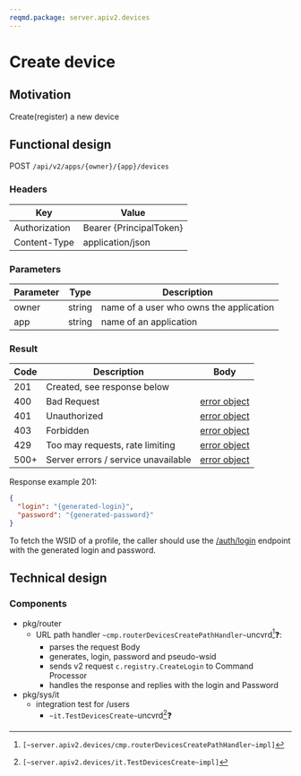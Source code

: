 ```yaml
---
reqmd.package: server.apiv2.devices
---
```


# Create device

## Motivation

Create(register) a new device

## Functional design

POST `/api/v2/apps/{owner}/{app}/devices`

### Headers

| Key | Value |
| --- | --- |
| Authorization | Bearer {PrincipalToken} |
| Content-Type | application/json |

### Parameters

| Parameter | Type | Description |
| --- | --- | --- |
| owner | string | name of a user who owns the application |
| app | string | name of an application |

### Result

| Code | Description | Body |
| --- | --- | --- |
| 201 | Created, see response below  |
| 400 | Bad Request | [error object](errors.md) |
| 401 | Unauthorized | [error object](errors.md) |
| 403 | Forbidden | [error object](errors.md) |
| 429 | Too may requests, rate limiting | [error object](errors.md) |
| 500+ | Server errors / service unavailable | [error object](errors.md) |

 Response example 201:

```json
{
  "login": "{generated-login}",
  "password": "{generated-password}"
}
```

To fetch the WSID of a profile, the caller should use the [/auth/login](../authnz/login.md) endpoint with the generated login and password.


## Technical design

### Components

- pkg/router
  - URL path handler `~cmp.routerDevicesCreatePathHandler~`uncvrd[^1]❓:
    - parses the request Body
    - generates, login, password and pseudo-wsid
    - sends v2 request `c.registry.CreateLogin` to Command Processor
    - handles the response and replies with the login and Password
- pkg/sys/it
  - integration test for /users
    - `~it.TestDevicesCreate~`uncvrd[^2]❓

[^1]: `[~server.apiv2.devices/cmp.routerDevicesCreatePathHandler~impl]`
[^2]: `[~server.apiv2.devices/it.TestDevicesCreate~impl]`

